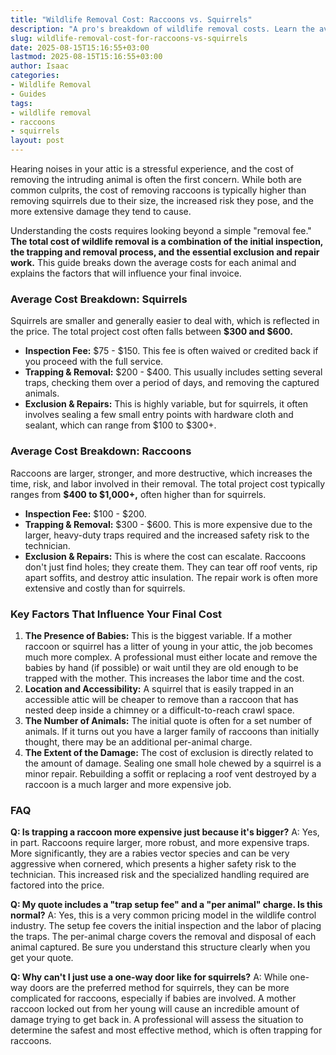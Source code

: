 ```yaml
---
title: "Wildlife Removal Cost: Raccoons vs. Squirrels"
description: "A pro's breakdown of wildlife removal costs. Learn the average price for raccoon and squirrel removal and the key factors, like trapping and repairs, that determine your final bill."
slug: wildlife-removal-cost-for-raccoons-vs-squirrels
date: 2025-08-15T15:16:55+03:00
lastmod: 2025-08-15T15:16:55+03:00
author: Isaac
categories:
- Wildlife Removal
- Guides
tags:
- wildlife removal
- raccoons
- squirrels
layout: post
---
```

Hearing noises in your attic is a stressful experience, and the cost of removing the intruding animal is often the first concern. While both are common culprits, the cost of removing raccoons is typically higher than removing squirrels due to their size, the increased risk they pose, and the more extensive damage they tend to cause.

Understanding the costs requires looking beyond a simple "removal fee." **The total cost of wildlife removal is a combination of the initial inspection, the trapping and removal process, and the essential exclusion and repair work.** This guide breaks down the average costs for each animal and explains the factors that will influence your final invoice.

### Average Cost Breakdown: Squirrels

Squirrels are smaller and generally easier to deal with, which is reflected in the price. The total project cost often falls between **$300 and $600.**

*   **Inspection Fee:** $75 - $150. This fee is often waived or credited back if you proceed with the full service.
*   **Trapping & Removal:** $200 - $400. This usually includes setting several traps, checking them over a period of days, and removing the captured animals.
*   **Exclusion & Repairs:** This is highly variable, but for squirrels, it often involves sealing a few small entry points with hardware cloth and sealant, which can range from $100 to $300+.

### Average Cost Breakdown: Raccoons

Raccoons are larger, stronger, and more destructive, which increases the time, risk, and labor involved in their removal. The total project cost typically ranges from **$400 to $1,000+,** often higher than for squirrels.

*   **Inspection Fee:** $100 - $200.
*   **Trapping & Removal:** $300 - $600. This is more expensive due to the larger, heavy-duty traps required and the increased safety risk to the technician.
*   **Exclusion & Repairs:** This is where the cost can escalate. Raccoons don't just find holes; they create them. They can tear off roof vents, rip apart soffits, and destroy attic insulation. The repair work is often more extensive and costly than for squirrels.

### Key Factors That Influence Your Final Cost

1.  **The Presence of Babies:** This is the biggest variable. If a mother raccoon or squirrel has a litter of young in your attic, the job becomes much more complex. A professional must either locate and remove the babies by hand (if possible) or wait until they are old enough to be trapped with the mother. This increases the labor time and the cost.
2.  **Location and Accessibility:** A squirrel that is easily trapped in an accessible attic will be cheaper to remove than a raccoon that has nested deep inside a chimney or a difficult-to-reach crawl space.
3.  **The Number of Animals:** The initial quote is often for a set number of animals. If it turns out you have a larger family of raccoons than initially thought, there may be an additional per-animal charge.
4.  **The Extent of the Damage:** The cost of exclusion is directly related to the amount of damage. Sealing one small hole chewed by a squirrel is a minor repair. Rebuilding a soffit or replacing a roof vent destroyed by a raccoon is a much larger and more expensive job.

### FAQ

**Q: Is trapping a raccoon more expensive just because it's bigger?**
A: Yes, in part. Raccoons require larger, more robust, and more expensive traps. More significantly, they are a rabies vector species and can be very aggressive when cornered, which presents a higher safety risk to the technician. This increased risk and the specialized handling required are factored into the price.

**Q: My quote includes a "trap setup fee" and a "per animal" charge. Is this normal?**
A: Yes, this is a very common pricing model in the wildlife control industry. The setup fee covers the initial inspection and the labor of placing the traps. The per-animal charge covers the removal and disposal of each animal captured. Be sure you understand this structure clearly when you get your quote.

**Q: Why can't I just use a one-way door like for squirrels?**
A: While one-way doors are the preferred method for squirrels, they can be more complicated for raccoons, especially if babies are involved. A mother raccoon locked out from her young will cause an incredible amount of damage trying to get back in. A professional will assess the situation to determine the safest and most effective method, which is often trapping for raccoons.
